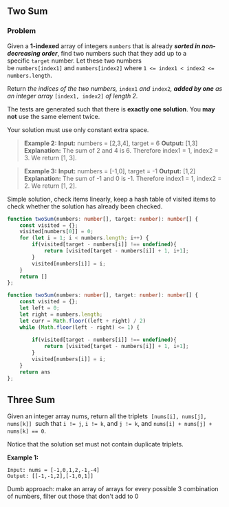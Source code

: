 ## Two Sum
### Problem
Given a **1-indexed** array of integers `numbers` that is already **_sorted in non-decreasing order_**, find two numbers such that they add up to a specific `target` number. Let these two numbers be `numbers[index1]` and `numbers[index2]` where `1 <= index1 < index2 <= numbers.length`.

Return _the indices of the two numbers,_ `index1` _and_ `index2`_, **added by one** as an integer array_ `[index1, index2]` _of length 2._

The tests are generated such that there is **exactly one solution**. You **may not** use the same element twice.

Your solution must use only constant extra space.
>**Example 2:**
**Input:** numbers = [2,3,4], target = 6
**Output:** [1,3]
**Explanation:** The sum of 2 and 4 is 6. Therefore index1 = 1, index2 = 3. We return [1, 3].

>**Example 3:**
**Input:** numbers = [-1,0], target = -1
**Output:** [1,2]
**Explanation:** The sum of -1 and 0 is -1. Therefore index1 = 1, index2 = 2. We return [1, 2].

Simple solution, check items linearly, keep a hash table of visited items to check whether the solution has already been checked.
```ts
function twoSum(numbers: number[], target: number): number[] {
    const visited = {};
    visited[numbers[0]] = 0;
    for (let i = 1; i < numbers.length; i++) {
        if(visited[target - numbers[i]] !== undefined){
	        return [visited[target - numbers[i]] + 1, i+1];
		}
        visited[numbers[i]] = i;
    }
    return []
};
```


```ts
function twoSum(numbers: number[], target: number): number[] {
    const visited = {};
	let left = 0;
	let right = numbers.length;
	let curr = Math.floor((left + right) / 2)
    while (Math.floor(left - right) <= 1) {
	    
        if(visited[target - numbers[i]] !== undefined){
	        return [visited[target - numbers[i]] + 1, i+1];
		}
        visited[numbers[i]] = i;
    }
    return ans
};
```
## Three Sum
Given an integer array nums, return all the triplets 
`[nums[i], nums[j], nums[k]]` 
such that `i != j`, `i != k`, and `j != k`, and `nums[i] + nums[j] + nums[k] == 0`.

Notice that the solution set must not contain duplicate triplets.

**Example 1:**
```
Input: nums = [-1,0,1,2,-1,-4]
Output: [[-1,-1,2],[-1,0,1]]
```

Dumb approach: 
make an array of arrays for every possible 3 combination of numbers, filter out those that don't add to 0